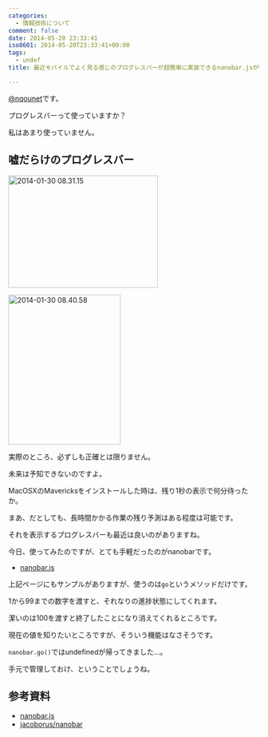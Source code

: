 ```yaml
---
categories:
  - 情報技術について
comment: false
date: 2014-05-20 23:33:41
iso8601: 2014-05-20T23:33:41+09:00
tags:
  - undef
title: 最近モバイルでよく見る感じのプログレスバーが超簡単に実装できるnanobar.jsが便利

---
```


<p><a href="https://twitter.com/nqounet">@nqounet</a>です。</p>

<p>プログレスバーって使っていますか？</p>

<p>私はあまり使っていません。</p>



<h2>嘘だらけのプログレスバー</h2>

<p><a href="https://www.nqou.net/wp-content/uploads/2014/05/2014-01-30-08.31.15.jpg"><img src="https://www.nqou.net/wp-content/uploads/2014/05/2014-01-30-08.31.15-300x225.jpg" alt="2014-01-30 08.31.15" width="300" height="225" class="alignright size-medium wp-image-2725" /></a></p>

<p><a href="https://www.nqou.net/wp-content/uploads/2014/05/2014-01-30-08.40.58.jpg"><img src="https://www.nqou.net/wp-content/uploads/2014/05/2014-01-30-08.40.58-225x300.jpg" alt="2014-01-30 08.40.58" width="225" height="300" class="alignright size-medium wp-image-2726" /></a></p>

<p>実際のところ、必ずしも正確とは限りません。</p>

<p>未来は予知できないのですよ。</p>

<p>MacOSXのMavericksをインストールした時は、残り1秒の表示で何分待ったか。</p>

<p>まあ、だとしても、長時間かかる作業の残り予測はある程度は可能です。</p>

<p>それを表示するプログレスバーも最近は良いのがありますね。</p>

<p>今日、使ってみたのですが、とても手軽だったのがnanobarです。</p>

<ul>
<li><a href="http://nanobar.micronube.com/">nanobar.js</a></li>
</ul>

<p>上記ページにもサンプルがありますが、使うのは<code>go</code>というメソッドだけです。</p>

<p>1から99までの数字を渡すと、それなりの進捗状態にしてくれます。</p>

<p>潔いのは100を渡すと終了したことになり消えてくれるところです。</p>

<p>現在の値を知りたいところですが、そういう機能はなさそうです。</p>

<p><code>nanobar.go()</code>ではundefinedが帰ってきました…。</p>

<p>手元で管理しておけ、ということでしょうね。</p>

<h2>参考資料</h2>

<ul>
<li><a href="http://nanobar.micronube.com/">nanobar.js</a></li>
<li><a href="https://github.com/jacoborus/nanobar">jacoborus/nanobar</a></li>
</ul>
    	